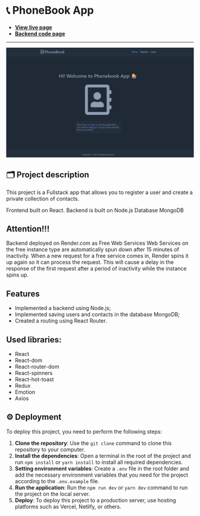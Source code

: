 # 📞 PhoneBook App

- **[View live page](https://denysborysiuk.github.io/phonebook/)**
- **[Backend code page](https://github.com/DenysBorysiuk/api-phonebook)**
---
![Site image](./public/home-page.png)

## 🗂️ Project description 

This project is a Fullstack app that allows you to register a user and create a private collection of contacts.

Frontend built on React.
Backend is built on Node.js 
Database MongoDB

## Attention!!!

Backend deployed on Render.com as Free Web Services
Web Services on the free instance type are automatically spun down after 15 minutes of inactivity. When a new request for a free service comes in, Render spins it up again so it can process the request.
This will cause a delay in the response of the first request after a period of inactivity while the instance spins up.

## Features

- Implemented a backend using Node.js;
- Implemented saving users and contacts in the database MongoDB;
- Created a routing using React Router.


## Used libraries:

- React
- React-dom
- React-router-dom
- React-spinners
- React-hot-toast
- Redux
- Emotion
- Axios

## ⚙️ Deployment

To deploy this project, you need to perform the following steps:

1. **Clone the repository**: Use the `git clone` command to clone this repository to your computer.
2. **Install the dependencies**: Open a terminal in the root of the project and run `npm install` or
   `yarn install` to install all required dependencies.
3. **Setting environment variables**: Create a `.env` file in the root folder and add the necessary
   environment variables that you need for the project according to the `.env.example` file.
4. **Run the application**: Run the `npm run dev` or `yarn dev` command to run the project on the
   local server.
5. **Deploy**: To deploy this project to a production server, use hosting platforms such as Vercel,
   Netlify, or others.
